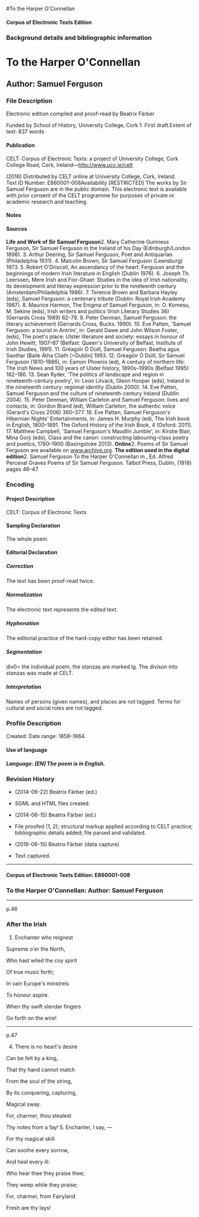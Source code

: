 

#To the Harper O'Connellan


<!-- // 
 function footNote(link) {
 openpopup = window.open(link,"openpopup","width=512,height=128,left=256,top=256,resizable=no,scrollbars=1,menubar=1,statusbar=0,toolbar=0");
}
// -->



#### Corpus of Electronic Texts Edition


### Background details and bibliographic information


To the Harper O'Connellan
=========================


Author: Samuel Ferguson
-----------------------


### File Description

Electronic edition compiled and proof-read by Beatrix Färber

Funded by School of History, University College, Cork 1. First draft.Extent of text: 
837 words
#### Publication


CELT: Corpus of Electronic Texts: a project of University College, Cork  
College Road, Cork, Ireland—http://www.ucc.ie/celt

 (2016) Distributed by CELT online at University College, Cork, Ireland.  
Text ID Number: E860001-008Availability [RESTRICTED] 
The works by Sir Samuel Ferguson are in the public domain. This electronic text is available with prior consent of the CELT programme for purposes of private or academic research and teaching.


#### Notes

#### Sources


**Life and Work of Sir Samuel Ferguson**2. Mary Catherine Guinness Ferguson, Sir Samuel Ferguson in the Ireland of his Day (Edinburgh/London 1896).
3. Arthur Deering, Sir Samuel Ferguson, Poet and Antiquarian (Philadelphia 1931).
4. Malcolm Brown, Sir Samuel Ferguson (Lewisburg) 1973.
5. Robert O'Driscoll, An ascendancy of the heart: Ferguson and the beginnings of modern Irish literature in English (Dublin 1976).
6. Joseph Th. Leerssen, Mere Irish and Fíor-Ghael: Studies in the idea of Irish nationality, its development and literay expression prior to the nineteenth century (Amsterdam/Philadelphia 1986).
7. Terence Brown and Barbara Hayley (eds), Samuel Ferguson: a centenary tribute (Dublin: Royal Irish Academy 1987).
8. Maurice Harmon, The Enigma of Samuel Ferguson, in: O. Komesu, M. Sekine (eds), Irish writers and politics (Irish Literary Studies 36) (Gerrards Cross 1989) 62–79.
9. Peter Denman, Samuel Ferguson: the literary achievement (Gerrards Cross, Bucks. 1990).
10. Eve Patten, 'Samuel Ferguson: a tourist in Antrim', in: Gerald Dawe and John Wilson Foster, (eds), The poet's place: Ulster literature and society: essays in honour of John Hewitt, 1907–87 (Belfast: Queen's University of Belfast, Institute of Irish Studies, 1991).
11. Gréagóir Ó Dúill, Samuel Ferguson: Beatha agus Saothar (Baile Átha Cliath [=Dublin] 1993.
12. Gréagóir Ó Dúill, Sir Samuel Ferguson (1810–1886), in: Eamon Phoenix (ed), A century of northern life: The Irish News and 100 years of Ulster history, 1890s–1990s (Belfast 1995) 182–186.
13. Sean Ryder, 'The politics of landscape and region in nineteenth-century poetry', in: Leon Litvack, Glenn Hooper (eds), Ireland in the nineteenth century: regional identity (Dublin 2000).
14. Eve Patten, Samuel Ferguson and the culture of nineteenth-century Ireland (Dublin 2004).
15. Peter Denman, William Carleton and Samuel Ferguson: lives and contacts, in: Gordon Brand (ed), William Carleton, the authentic voice (Gerard's Cross 2006) 360–377.
16. Eve Patten, Samuel Ferguson's Hibernian Nights' Entertainments, in: James H. Murphy (ed), The Irish book in English, 1800–1891. The Oxford History of the Irish Book, 4 (Oxford: 2011).
17. Matthew Campbell, 'Samuel Ferguson's Maudlin Jumble', in: Kirstie Blair, Mina Gorji (eds), Class and the canon: constructing labouring-class poetry and poetics, 1780–1900 (Basingstoke 2013).
**Online**2. Poems of Sir Samuel Ferguson are available on www.archive.org.
**The edition used in the digital edition**2. Samuel Ferguson To the Harper O'Connellan in , Ed. Alfred Perceval Graves Poems of Sir Samuel Ferguson. Talbot Press, Dublin, (1918) pages 46–47

### Encoding


#### Project Description


CELT: Corpus of Electronic Texts


#### Sampling Declaration


The whole poem.


#### Editorial Declaration


##### Correction


The text has been proof-read twice.


##### Normalization


The electronic text represents the edited text.


##### Hyphenation


The editorial practice of the hard-copy editor has been retained.


##### Segmentation


div0= the individual poem, the stanzas are marked lg. The divison into stanzas was made at CELT.


##### Interpretation


Names of persons (given names), and places are not tagged. Terms for cultural and social roles are not tagged.


### Profile Description


Created: 
 Date range: 1858–1864.
#### Use of language


##### Language: [EN] The poem is in English.


### Revision History


* (2014-06-22) Beatrix Färber (ed.)

* SGML and HTML files created.
* (2014-06-15) Beatrix Färber (ed.)

* File proofed (1, 2); structural markup applied according to CELT practice; bibliographic details added; file parsed and validated.
* (2016-06-15) Beatrix Färber (data capture)

* Text captured.




---


#### Corpus of Electronic Texts Edition: E860001-008


### To the Harper O'Connellan: Author: Samuel Ferguson




---

p.46


### After the Irish

1. Enchanter who reignest
  
Supreme o'er the North,
  
Who hast wiled the coy spirit
  
Of true music forth;
  
In vain Europe's minstrels
  
To honour aspire.
  
When thy swift slender fingers
  
Go forth on the wire!


---

p.47

4. There is no heart's desire
  
Can be felt by a king,
  
That thy hand cannot match
  
From the soul of the string,
  
By its conquering, capturing,
  
Magical sway.
  
For, charmer, thou stealest
  
Thy notes from a fay!
5. Enchanter, I say, —
  
For thy magical skill
  
Can soothe every sorrow,
  
And heal every ill:
  
Who hear thee they praise thee;
  
They weep while they praise;
  
For, charmer, from Fairyland
  
Fresh are thy lays!










